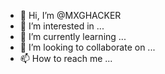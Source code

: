 - 👋 Hi, I’m @MXGHACKER
- 👀 I’m interested in ...
- 🌱 I’m currently learning ...
- 💞️ I’m looking to collaborate on ...
- 📫 How to reach me ...

<!---
MXGHACKER/MXGHACKER is a ✨ special ✨ repository because its `README.md` (this file) appears on your GitHub profile.
You can click the Preview link to take a look at your changes.
--->
